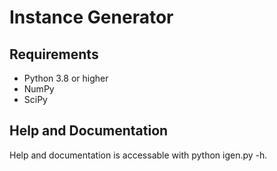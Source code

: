 # Instance Generator 

## Requirements

* Python 3.8 or higher
* NumPy
* SciPy

## Help and Documentation

Help and documentation is accessable with python igen.py -h.
